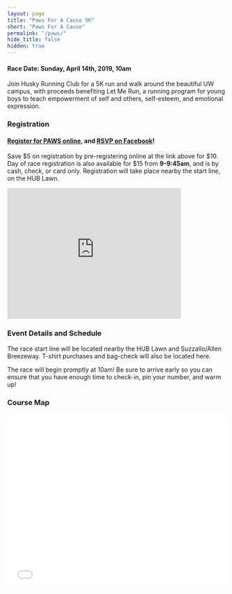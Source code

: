 ```yaml
---
layout: page
title: "Paws For A Cause 5K"
short: "Paws For A Cause"
permalink: "/paws/"
hide_title: false
hidden: true
---
```



<!-- <img src="{{ site.baseurl }}/assets/paws.png" style="width: 300px; margin-left: auto; margin-right: auto;"> -->

#### **Race Date: Sunday, April 14th, 2019, 10am**

Join Husky Running Club for a 5K run and walk around the beautiful UW campus, with proceeds benefiting Let Me Run, a running program for young boys to teach empowerment of self and others, self-esteem, and emotional expression.

### Registration

#### [Register for PAWS online](https://www.eventbrite.com/e/paws-for-a-cause-2019-tickets-57738297803), and [RSVP on Facebook](https://www.facebook.com/events/638084773312461/)!

Save $5 on registration by pre-registering online at the link above for $10. Day of race registration is also available for $15 from **9-9:45am**, and is by cash, check, or card only. Registration will take place nearby the start line, on the HUB Lawn.

<iframe src="https://www.google.com/maps/embed?pb=!1m18!1m12!1m3!1d2687.4617661760153!2d-122.30831863425557!3d47.65602522918791!2m3!1f0!2f0!3f0!3m2!1i1024!2i768!4f13.1!3m3!1m2!1s0x5490148d695b391f%3A0xb021e2e4b225450e!2sHUB+Yard%2C+Seattle%2C+WA+98105!5e0!3m2!1sen!2sus!4v1521943625073" width="400" height="300" frameborder="0" style="border:0" allowfullscreen></iframe><br>

### Event Details and Schedule

The race start line will be located nearby the HUB Lawn and Suzzallo/Allen Breezeway. T-shirt purchases and bag-check will also be located here.

The race will begin promptly at 10am! Be sure to arrive early so you can ensure that you have enough time to check-in, pin your number, and warm up!

<!--[Join the Facebook event and let your friends know!](https://www.facebook.com/events/164218301058028/)-->

### Course Map

<iframe id="mapmyfitness_route" src="//snippets.mapmycdn.com/routes/view/embedded/1485110515?width=600&height=400&&line_color=E60f0bdb&rgbhex=DB0B0E&distance_markers=0&unit_type=imperial&map_mode=ROADMAP&last_updated=2017-03-15T16:54:42-07:00" height="400px" width="100%" frameborder="0"></iframe>

